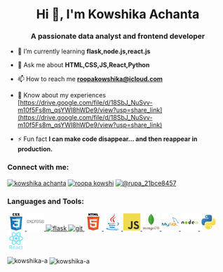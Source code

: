 <h1 align="center">Hi 👋, I'm Kowshika Achanta</h1>
<h3 align="center">A passionate data analyst and frontend developer</h3>

- 🌱 I’m currently learning **flask,node.js,react.js**

- 💬 Ask me about **HTML,CSS,JS,React,Python**

- 📫 How to reach me **roopakowshika@icloud.com**

- 📄 Know about my experiences [https://drive.google.com/file/d/18SbJ_NuSvv-m10f5Fs8m_qsYWI8hWDe9/view?usp=share_link](https://drive.google.com/file/d/18SbJ_NuSvv-m10f5Fs8m_qsYWI8hWDe9/view?usp=share_link)

- ⚡ Fun fact **I can make code disappear... and then reappear in production.**

<h3 align="left">Connect with me:</h3>
<p align="left">
<a href="https://www.linkedin.com/in/kowshika-a-b07b44243/" target="blank"><img align="center" src="https://raw.githubusercontent.com/rahuldkjain/github-profile-readme-generator/master/src/images/icons/Social/linked-in-alt.svg" alt="kowshika achanta" height="30" width="40" /></a>
<a href="https://www.kaggle.com/roopakowshi" target="blank"><img align="center" src="https://raw.githubusercontent.com/rahuldkjain/github-profile-readme-generator/master/src/images/icons/Social/kaggle.svg" alt="roopa kowshi" height="30" width="40" /></a>
<a href="https://www.hackerrank.com/profile/rupa_21bce8457" target="blank"><img align="center" src="https://raw.githubusercontent.com/rahuldkjain/github-profile-readme-generator/master/src/images/icons/Social/hackerearth.svg" alt="@rupa_21bce8457" height="30" width="40" /></a>
</p>

<h3 align="left">Languages and Tools:</h3>
<p align="left"> <a href="https://www.w3schools.com/css/" target="_blank" rel="noreferrer"> <img src="https://raw.githubusercontent.com/devicons/devicon/master/icons/css3/css3-original-wordmark.svg" alt="css3" width="40" height="40"/> </a> <a href="https://expressjs.com" target="_blank" rel="noreferrer"> <img src="https://raw.githubusercontent.com/devicons/devicon/master/icons/express/express-original-wordmark.svg" alt="express" width="40" height="40"/> </a> <a href="https://flask.palletsprojects.com/" target="_blank" rel="noreferrer"> <img src="https://www.vectorlogo.zone/logos/pocoo_flask/pocoo_flask-icon.svg" alt="flask" width="40" height="40"/> </a> <a href="https://git-scm.com/" target="_blank" rel="noreferrer"> <img src="https://www.vectorlogo.zone/logos/git-scm/git-scm-icon.svg" alt="git" width="40" height="40"/> </a> <a href="https://www.w3.org/html/" target="_blank" rel="noreferrer"> <img src="https://raw.githubusercontent.com/devicons/devicon/master/icons/html5/html5-original-wordmark.svg" alt="html5" width="40" height="40"/> </a> <a href="https://www.java.com" target="_blank" rel="noreferrer"> <img src="https://raw.githubusercontent.com/devicons/devicon/master/icons/java/java-original.svg" alt="java" width="40" height="40"/> </a> <a href="https://developer.mozilla.org/en-US/docs/Web/JavaScript" target="_blank" rel="noreferrer"> <img src="https://raw.githubusercontent.com/devicons/devicon/master/icons/javascript/javascript-original.svg" alt="javascript" width="40" height="40"/> </a> <a href="https://www.mongodb.com/" target="_blank" rel="noreferrer"> <img src="https://raw.githubusercontent.com/devicons/devicon/master/icons/mongodb/mongodb-original-wordmark.svg" alt="mongodb" width="40" height="40"/> </a> <a href="https://www.mysql.com/" target="_blank" rel="noreferrer"> <img src="https://raw.githubusercontent.com/devicons/devicon/master/icons/mysql/mysql-original-wordmark.svg" alt="mysql" width="40" height="40"/> </a> <a href="https://nodejs.org" target="_blank" rel="noreferrer"> <img src="https://raw.githubusercontent.com/devicons/devicon/master/icons/nodejs/nodejs-original-wordmark.svg" alt="nodejs" width="40" height="40"/> </a> <a href="https://www.python.org" target="_blank" rel="noreferrer"> <img src="https://raw.githubusercontent.com/devicons/devicon/master/icons/python/python-original.svg" alt="python" width="40" height="40"/> </a> <a href="https://reactjs.org/" target="_blank" rel="noreferrer"> <img src="https://raw.githubusercontent.com/devicons/devicon/master/icons/react/react-original-wordmark.svg" alt="react" width="40" height="40"/> </a> </p>

<p><img align="left" src="https://github-readme-stats.vercel.app/api/top-langs?username=kowshika-a&show_icons=true&locale=en&layout=compact" alt="kowshika-a" /></p>

<p>&nbsp;<img align="center" src="https://github-readme-stats.vercel.app/api?username=kowshika-a&show_icons=true&locale=en" alt="kowshika-a" /></p>
